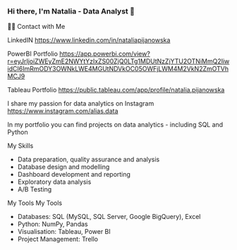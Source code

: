 ### Hi there, I'm Natalia - Data Analyst 👋


🙌🏻 Contact with Me 

LinkedIN https://www.linkedin.com/in/nataliapijanowska

PowerBI Portfolio 
https://app.powerbi.com/view?r=eyJrIjoiZWEyZmE2NWYtYzIxZS00ZjQ0LTg1MDUtNzZjYTU2OTNiMmQ2IiwidCI6ImRmODY3OWNkLWE4MGUtNDVkOC05OWFjLWM4M2VkN2ZmOTVhMCJ9
 
Tableau Portfolio https://public.tableau.com/app/profile/natalia.pijanowska

I share my passion for data analytics on Instagram https://www.instagram.com/alias.data
 
 
In my portfolio you can find projects on data analytics - including SQL and Python

My Skills

- Data preparation, quality assurance and analysis 
- Database design and modelling 
- Dashboard development and reporting 
- Exploratory data analysis
- A/B Testing

My Tools My Tools

- Databases: SQL (MySQL, SQL Server, Google BigQuery), Excel 
- Python: NumPy, Pandas
- Visualisation: Tableau, Power BI 
- Project Management: Trello


